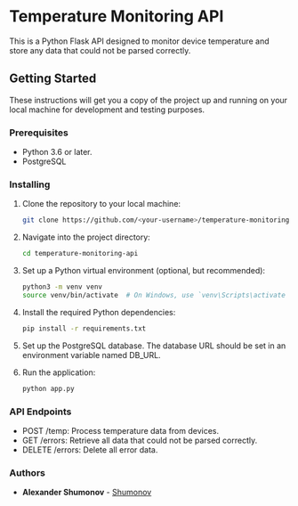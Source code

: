 # Temperature Monitoring API

This is a Python Flask API designed to monitor device temperature and store any data that could not be parsed correctly.

## Getting Started

These instructions will get you a copy of the project up and running on your local machine for development and testing purposes.

### Prerequisites

- Python 3.6 or later.
- PostgreSQL

### Installing

1. Clone the repository to your local machine:
   ```bash
   git clone https://github.com/<your-username>/temperature-monitoring-api.git
   ```
2. Navigate into the project directory:
   ```bash
   cd temperature-monitoring-api
   ```

3. Set up a Python virtual environment (optional, but recommended):
   ```bash
   python3 -m venv venv
   source venv/bin/activate  # On Windows, use `venv\Scripts\activate
   ```

4. Install the required Python dependencies:
   ```bash
   pip install -r requirements.txt
   ```
   
5. Set up the PostgreSQL database. The database URL should be set in an environment variable named DB_URL.


6. Run the application:
   ```bash
   python app.py
   ```
   
### API Endpoints
- POST /temp: Process temperature data from devices.
- GET /errors: Retrieve all data that could not be parsed correctly.
- DELETE /errors: Delete all error data.

### Authors 
- **Alexander Shumonov** - [Shumonov](https://github.com/Shumonov)